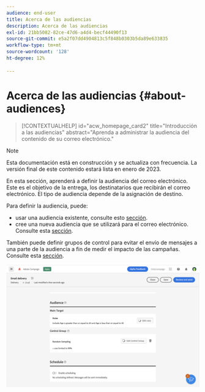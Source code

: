 ```yaml
---
audience: end-user
title: Acerca de las audiencias
description: Acerca de las audiencias
exl-id: 21bb5082-82ce-47d6-a4d4-becf44490f13
source-git-commit: e5a2f07dd4904813c5f848b0303b5da89e633835
workflow-type: tm+mt
source-wordcount: '128'
ht-degree: 12%

---
```


# Acerca de las audiencias {#about-audiences}

>[!CONTEXTUALHELP]
>id="acw_homepage_card2"
>title="Introducción a las audiencias"
>abstract="Aprenda a administrar la audiencia del contenido de su correo electrónico."

>[!NOTE]
>
>Esta documentación está en construcción y se actualiza con frecuencia. La versión final de este contenido estará lista en enero de 2023.

<!--
Audience only created for the delivery, not available later-->


<!--
Three ways:
* existing audience

Campaign or AEP Audiences

* create new on the fly

query like AEP segment builder (same component with campaign data)

* import from file

show use case with a new audience creation (or import from file?)

control groups like acc: exract, random, based on attribute
-->

En esta sección, aprenderá a definir la audiencia del correo electrónico. Este es el objetivo de la entrega, los destinatarios que recibirán el correo electrónico. El tipo de audiencia depende de la asignación de destino.

Para definir la audiencia, puede:

* usar una audiencia existente, consulte esto [sección](add-audience.md).
* cree una nueva audiencia que se utilizará para el correo electrónico. Consulte esta [sección](segment-builder.md).

También puede definir grupos de control para evitar el envío de mensajes a una parte de la audiencia a fin de medir el impacto de las campañas. Consulte esta [sección](control-group.md).

![](assets/about-audience.png)
